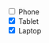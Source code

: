 <div class="au-control-input au-control-input--block">
  <input class="au-control-input__input" type="checkbox" name="checkbox-ex" id="phone-cb-block">
  <label class="au-control-input__text" for="phone-cb-block">Phone</label>
</div>
<div class="au-control-input au-control-input--block">
  <input class="au-control-input__input" type="checkbox" name="checkbox-ex" id="tablet-cb-block" checked>
  <label class="au-control-input__text" for="tablet-cb-block">Tablet</label>
</div>
<div class="au-control-input au-control-input--block">
  <input class="au-control-input__input" type="checkbox" name="checkbox-ex" id="laptop-cb-block" checked>
  <label class="au-control-input__text" for="laptop-cb-block">Laptop</label>
</div>

